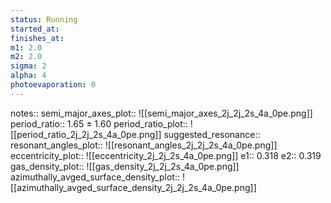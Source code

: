 ```yaml
---
status: Running
started_at:
finishes_at:
m1: 2.0
m2: 2.0
sigma: 2
alpha: 4
photoevaporation: 0
---
```


notes::
semi_major_axes_plot:: ![[semi_major_axes_2j_2j_2s_4a_0pe.png]]
period_ratio:: 1.65 ± 1.60
period_ratio_plot:: ![[period_ratio_2j_2j_2s_4a_0pe.png]]
suggested_resonance:: 
resonant_angles_plot:: ![[resonant_angles_2j_2j_2s_4a_0pe.png]]
eccentricity_plot:: ![[eccentricity_2j_2j_2s_4a_0pe.png]]
e1:: 0.318
e2:: 0.319
gas_density_plot:: ![[gas_density_2j_2j_2s_4a_0pe.png]]
azimuthally_avged_surface_density_plot:: ![[azimuthally_avged_surface_density_2j_2j_2s_4a_0pe.png]]
